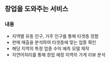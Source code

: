 ## 창업을 도와주는 서비스

### 내용
- 지역별 유동 인구, 거주 인구를 통해 타겟층 정함
- 판매 매출을 분석하여 타겟층에 맞는 업종 확인
- 해당 지역의 특정 업종 수익 예측 모델 제작
- 자연어처리를 통해 창업 예정 지역의 가게 리뷰 분석
